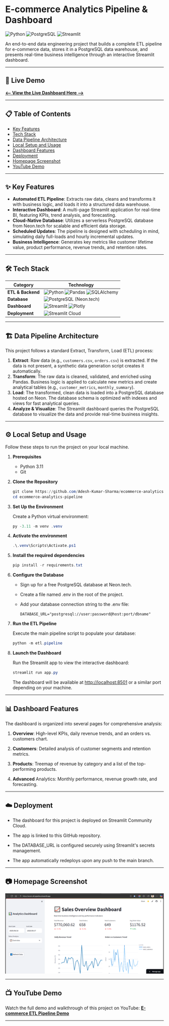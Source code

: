 # E-commerce Analytics Pipeline & Dashboard

![Python](https://img.shields.io/badge/Python-3.11-blue.svg)
![PostgreSQL](https://img.shields.io/badge/PostgreSQL-Neon-brightgreen.svg)
![Streamlit](https://img.shields.io/badge/Streamlit-Deployed-orange.svg)

An end-to-end data engineering project that builds a complete ETL pipeline for e-commerce data, stores it in a PostgreSQL data warehouse, and presents real-time business intelligence through an interactive Streamlit dashboard.

---

## 🚀 Live Demo

**[<-- View the Live Dashboard Here -->](https://ecom-etl-pipeline.streamlit.app/)**

---

## 📋 Table of Contents

- [Key Features](#-key-features)
- [Tech Stack](#-tech-stack)
- [Data Pipeline Architecture](#%EF%B8%8F-data-pipeline-architecture)
- [Local Setup and Usage](#%EF%B8%8F-local-setup-and-usage)
- [Dashboard Features](#-dashboard-features)
- [Deployment](#%EF%B8%8F-deployment)
- [Homepage Screenshot](#-homepage-screenshot)
- [YouTube Demo](#-youtube-demo)

---

## ✨ Key Features

- **Automated ETL Pipeline**: Extracts raw data, cleans and transforms it with business logic, and loads it into a structured data warehouse.
- **Interactive Dashboard**: A multi-page Streamlit application for real-time BI, featuring KPIs, trend analysis, and forecasting.
- **Cloud-Native Database**: Utilizes a serverless PostgreSQL database from Neon.tech for scalable and efficient data storage.
- **Scheduled Updates**: The pipeline is designed with scheduling in mind, simulating daily full-loads and hourly incremental updates.
- **Business Intelligence**: Generates key metrics like customer lifetime value, product performance, revenue trends, and retention rates.

---

## 🛠 Tech Stack

| Category      | Technology                                                                                                                              |
|---------------|-----------------------------------------------------------------------------------------------------------------------------------------|
| **ETL & Backend** | ![Python](https://img.shields.io/badge/Python-3776AB?style=for-the-badge&logo=python&logoColor=white) ![Pandas](https://img.shields.io/badge/Pandas-150458?style=for-the-badge&logo=pandas&logoColor=white) ![SQLAlchemy](https://img.shields.io/badge/SQLAlchemy-D71F00?style=for-the-badge&logo=sqlalchemy&logoColor=white) |
| **Database** | ![PostgreSQL](https://img.shields.io/badge/PostgreSQL-4169E1?style=for-the-badge&logo=postgresql&logoColor=white) (Neon.tech)          |
| **Dashboard** | ![Streamlit](https://img.shields.io/badge/Streamlit-FF4B4B?style=for-the-badge&logo=streamlit&logoColor=white) ![Plotly](https://img.shields.io/badge/Plotly-3F4F75?style=for-the-badge&logo=plotly&logoColor=white)          |
| **Deployment** | ![Streamlit Cloud](https://img.shields.io/badge/Streamlit_Cloud-0D2A38?style=for-the-badge&logo=streamlit&logoColor=white)              |

---

## 🏗️ Data Pipeline Architecture

This project follows a standard Extract, Transform, Load (ETL) process:

1. **Extract**: Raw data (e.g., `customers.csv`, `orders.csv`) is extracted. If the data is not present, a synthetic data generation script creates it automatically.
2. **Transform**: The raw data is cleaned, validated, and enriched using Pandas. Business logic is applied to calculate new metrics and create analytical tables (e.g., `customer_metrics`, `monthly_summary`).
3. **Load**: The transformed, clean data is loaded into a PostgreSQL database hosted on Neon. The database schema is optimized with indexes and views for fast analytical queries.
4. **Analyze & Visualize**: The Streamlit dashboard queries the PostgreSQL database to visualize the data and provide real-time business insights.

---

## ⚙️ Local Setup and Usage

Follow these steps to run the project on your local machine.

1. **Prerequisites**

   - Python 3.11
   - Git

2. **Clone the Repository**

   ```powershell
   git clone https://github.com/Adesh-Kumar-Sharma/ecommerce-analytics-pipeline.git
   cd ecommerce-analytics-pipeline
   ```

3. **Set Up the Environment**

   Create a Python virtual environment:

   ```powershell
   py -3.11 -m venv .venv
   ```

4. **Activate the environment**

   ```powershell
   .\.venv\Scripts\Activate.ps1
   ```

5. **Install the required dependencies**

   ```powershell
   pip install -r requirements.txt
   ```

6. **Configure the Database**

   - Sign up for a free PostgreSQL database at Neon.tech.

   - Create a file named .env in the root of the project.

   - Add your database connection string to the .env file:

      ```env
      DATABASE_URL="postgresql://user:password@host:port/dbname"
      ```

7. **Run the ETL Pipeline**

   Execute the main pipeline script to populate your database:

   ```powershell
   python -m etl.pipeline
   ```

8. **Launch the Dashboard**

   Run the Streamlit app to view the interactive dashboard:

   ```powershell
   streamlit run app.py
   ```

   The dashboard will be available at [http://localhost:8501](http://localhost:8501) or a similar port depending on your machine.

---

## 📊 Dashboard Features

   The dashboard is organized into several pages for comprehensive analysis:

   1. **Overview**: High-level KPIs, daily revenue trends, and an orders vs. customers chart.

   2. **Customers**: Detailed analysis of customer segments and retention metrics.

   3. **Products**: Treemap of revenue by category and a list of the top-performing products.

   4. **Advanced** Analytics: Monthly performance, revenue growth rate, and forecasting.

---

## ☁️ Deployment

- The dashboard for this project is deployed on Streamlit Community Cloud.

- The app is linked to this GitHub repository.

- The DATABASE_URL is configured securely using Streamlit's secrets management.

- The app automatically redeploys upon any push to the main branch.

---

## 📷 Homepage Screenshot

![Homepage Screenshot](public/homepage-screenshot.png)

---

## 📺 YouTube Demo

Watch the full demo and walkthrough of this project on YouTube:  **[E-commerce ETL Pipeline Demo](https://www.youtube.com/watch?v=7NimOCNB0WQ)**

---
